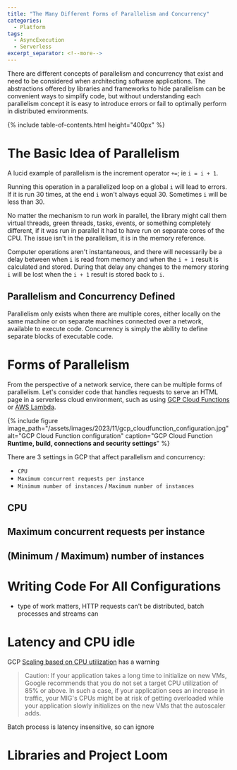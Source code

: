 ```yaml
---
title: "The Many Different Forms of Parallelism and Concurrency"
categories:
  - Platform
tags:
  - AsyncExecution
  - Serverless
excerpt_separator: <!--more-->
---
```

There are different concepts of parallelism and concurrency that exist and need to be considered when architecting 
software applications. The abstractions offered by libraries and frameworks to hide parallelism can be convenient 
ways to simplify code, but without understanding each parallelism concept it is easy to introduce errors or fail to 
optimally perform in distributed environments.<!--more-->

{% include table-of-contents.html height="400px" %}

# The Basic Idea of Parallelism

A lucid example of parallelism is the increment operator `+=`; 
ie `i = i + 1`.  

Running this operation in a parallelized loop on a global `i` will lead to errors.  If it is run 30 times, at the end 
`i` won't always equal 30.  Sometimes `i` will be less than 30.

No matter the mechanism to run work in parallel, the library might call them virtual threads, green threads, tasks, 
events, or something completely different, if it was run in parallel it had to have run on separate cores of the
CPU.  The issue isn't in the parallelism, it is in the memory reference.

Computer operations aren't instantaneous, and there will necessarily be a delay between when `i` is read from memory and
when the `i + 1` result is calculated and stored. During that delay any changes to the memory storing `i` will be lost
when the `i + 1` result is stored back to `i`.

## Parallelism and Concurrency Defined

Parallelism only exists when there are multiple cores, either locally on the same machine or on separate machines connected over 
a network, available to execute code.  Concurrency is simply the ability to define separate blocks of executable code.

# Forms of Parallelism

From the perspective of a network service, there can be multiple forms of parallelism. Let's consider code that handles
requests to serve an HTML page in a serverless cloud environment, such as using [GCP Cloud Functions](https://cloud.google.com/functions) or [AWS Lambda](https://docs.aws.amazon.com/lambda/latest/dg/welcome.html).

{%
    include figure image_path="/assets/images/2023/11/gcp_cloudfunction_configuration.jpg"
    alt="GCP Cloud Function configuration"
    caption="GCP Cloud Function **Runtime, build, connections and security settings**"
%}

There are 3 settings in GCP that affect parallelism and concurrency: 
- `CPU`
- `Maximum concurrent requests per instance`
- `Minimum number of instances` / `Maximum number of instances`

## CPU

## Maximum concurrent requests per instance

## (Minimum / Maximum) number of instances

# Writing Code For All Configurations

- type of work matters, HTTP requests can't be distributed, batch processes and streams can

# Latency and CPU idle

GCP [Scaling based on CPU utilization](https://cloud.google.com/compute/docs/autoscaler/scaling-cpu) has a warning
> Caution: If your application takes a long time to initialize on new VMs, Google recommends that you do not set a target CPU utilization of 85% or above. In such a case, if your application sees an increase in traffic, your MIG's CPUs might be at risk of getting overloaded while your application slowly initializes on the new VMs that the autoscaler adds.

Batch process is latency insensitive, so can ignore

# Libraries and Project Loom

